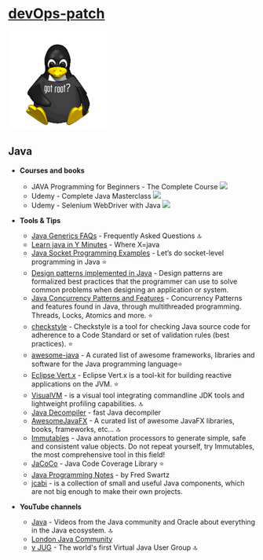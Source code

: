 # [**devOps-patch**](https://t.me/devOpsPatch)

<a href="https://t.me/devOpsPatch"><img src="./tux-root.png" height="200" width="200"></a>

## Java

- **Courses and books**
  - JAVA Programming for Beginners - The Complete Course  [![](https://cdnjs.cloudflare.com/ajax/libs/open-iconic/1.1.1/png/cloud-download-2x.png)](http://bit.ly/2tDfVtb)
  - Udemy - Complete Java Masterclass  [![](https://cdnjs.cloudflare.com/ajax/libs/open-iconic/1.1.1/png/cloud-download-2x.png)](http://bit.ly/2GVjUcu)
  - Udemy - Selenium WebDriver with Java [![](https://cdnjs.cloudflare.com/ajax/libs/open-iconic/1.1.1/png/cloud-download-2x.png)](http://bit.ly/2U4iLTN)

- **Tools & Tips**
  - [Java Generics FAQs](http://www.angelikalanger.com/GenericsFAQ/JavaGenericsFAQ.html) - Frequently Asked Questions :top:
  - [Learn java in Y Minutes](https://learnxinyminutes.com/docs/java/) - Where X=java
  - [Java Socket Programming Examples](http://cs.lmu.edu/~ray/notes/javanetexamples/) - Let’s do socket-level programming in Java :star:
  - [Design patterns implemented in Java](https://java-design-patterns.com/) - Design patterns are formalized best practices that the programmer can use to solve common problems when designing an application or system.
  - [Java Concurrency Patterns and Features](https://github.com/LeonardoZ/java-concurrency-patterns) - Concurrency Patterns and features found in Java, through multithreaded programming. Threads, Locks, Atomics and more. :star:
  - [checkstyle](https://github.com/checkstyle/checkstyle) - Checkstyle is a tool for checking Java source code for adherence to a Code Standard or set of validation rules (best practices). :star:
  - [awesome-java](https://github.com/akullpp/awesome-java) - A curated list of awesome frameworks, libraries and software for the Java programming language:star:
  - [Eclipse Vert.x](https://vertx.io/) - Eclipse Vert.x is a tool-kit for building reactive applications on the JVM. :star:
  - [VisualVM](https://visualvm.github.io/) - is a visual tool integrating commandline JDK tools and lightweight profiling capabilities. :top:
  - [Java Decompiler](http://jd.benow.ca/) - fast Java decompiler
  - [AwesomeJavaFX](https://github.com/mhrimaz/AwesomeJavaFX) - A curated list of awesome JavaFX libraries, books, frameworks, etc... :top:
  - [Immutables](https://immutables.github.io/) - Java annotation processors to generate simple, safe and consistent value objects. Do not repeat yourself, try Immutables, the most comprehensive tool in this field!
  - [JaCoCo](https://www.jacoco.org/jacoco/) - Java Code Coverage Library :star:
  - [Java Programming Notes](http://www.fredosaurus.com/notes-java/index.html) -  by Fred Swartz
  - [jcabi](https://www.jcabi.com/) - is a collection of small and useful Java components, which are not big enough to make their own projects.

- **YouTube channels**
  - [Java](https://www.youtube.com/channel/UCmRtPmgnQ04CMUpSUqPfhxQ) - Videos from the Java community and Oracle about everything in the Java ecosystem. :top:
  - [London Java Community](https://www.youtube.com/channel/UCN_r31Xw90dBjjfj1DTBOLw)
  - [v JUG](https://www.youtube.com/channel/UCBxVkwrVRo8BnQ1g96MHZ0Q) - The world's first Virtual Java User Group :top:
